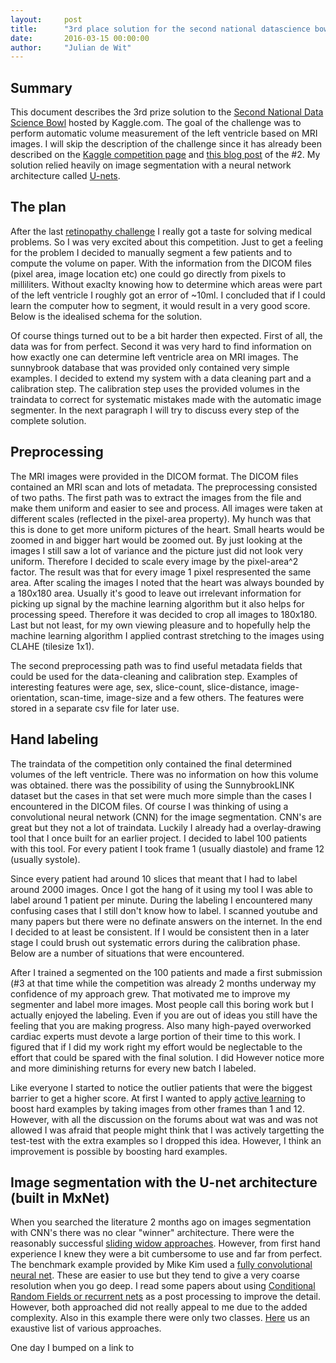 ```yaml
---
layout:     post
title:      "3rd place solution for the second national datascience bowl"
date:       2016-03-15 00:00:00
author:     "Julian de Wit"
---
```


## Summary
This document describes the 3rd prize solution to the [Second National Data Science Bowl](https://www.kaggle.com/c/second-annual-data-science-bowl) hosted by Kaggle.com. The goal of the challenge was to perform automatic volume measurement of the left ventricle based on MRI images. I will skip the description of the challenge since it has already been described on the [Kaggle competition page](https://www.kaggle.com/c/second-annual-data-science-bowl) and [this blog post](http://irakorshunova.github.io/2016/03/15/heart.html) of the #2. My solution relied heavily on image segmentation with a neural network architecture called [U-nets](http://lmb.informatik.uni-freiburg.de/people/ronneber/u-net/).  

## The plan
After the last [retinopathy challenge](https://www.kaggle.com/c/diabetic-retinopathy-detection) I really got a taste for solving medical problems. So I was very excited about this competition. Just to get a feeling for the problem I decided to manually segment a few patients and to compute the volume on paper. With the information from the DICOM files (pixel area, image location etc) one could go directly from pixels to milliliters. Without exaclty knowing how to determine which areas were part of the left ventricle I roughly got an error of ~10ml. I concluded that if I could learn the computer how to segment, it would result in a very good score. Below is the idealised schema for the solution.

Of course things turned out to be a bit harder then expected. First of all, the data was for from perfect. Second it was very hard to find information on how exactly one can determine left ventricle area on MRI images. The sunnybrook database that was provided only contained very simple examples. I decided to extend my system with a data cleaning part and a calibration step. The calibration step uses the provided volumes in the traindata to correct for systematic mistakes made with the automatic image segmenter. In the next paragraph I will try to discuss every step of the complete solution.

## Preprocessing
The MRI images were provided in the DICOM format. The DICOM files contained an MRI scan and lots of metadata. The preprocessing  consisted of two paths. The first path was to extract the images from the file and make them uniform and easier to see and process.
All images were taken at different scales (reflected in the pixel-area property). My hunch was that this is done to get more uniform pictures of the heart. Small hearts would be zoomed in and bigger hart would be zoomed out. By just looking at the images I still saw a lot of variance and the picture just did not look very uniform. Therefore I decided to scale every image by the pixel-area^2 factor. The result was that for every image 1 pixel respresented the same area. After scaling the images I noted that the heart was always bounded by a 180x180 area. Usually it's good to leave out irrelevant information for picking up signal by the machine learning algorithm  but it also helps for processing speed. Therefore it was decided to crop all images to 180x180. Last but not least, for my own viewing pleasure and to hopefully help the machine learning algorithm I applied contrast stretching to the images using CLAHE (tilesize 1x1). 

The second preprocessing path was to find useful metadata fields that could be used for the data-cleaning and calibration step. Examples of interesting features were age, sex, slice-count, slice-distance, image-orientation, scan-time, image-size and a few others. The features were stored in a separate csv file for later use.

## Hand labeling
The traindata of the competition only contained the final determined volumes of the left ventricle. There was no information on how this volume was obtained. there was the possibility of using the SunnybrookLINK dataset but the cases in that set were much more simple than the cases I encountered in the DICOM files. Of course I was thinking of using a convolutional neural network (CNN) for the image segmentation. CNN's are great but they not a lot of traindata. Luckily I already had a overlay-drawing tool that I once built for an earlier project. I decided to label 100 patients with this tool. For every patient I took frame 1 (usually diastole) and frame 12 (usually systole). 

Since every patient had around 10 slices that meant that I had to label around 2000 images. Once I got the hang of it using my tool I was able to label around 1 patient per minute. During the labeling I encountered many confusing cases that I still don't know how to label. I scanned youtube and many papers but there were no definate answers on the internet. In the end I decided to at least be consistent. If I would be consistent then in a later stage I could brush out systematic errors during the calibration phase. Below are a number of situations that were encountered. 

After I trained a segmented on the 100 patients and made a first submission (#3 at that time while the competition was already 2 months underway my confidence of my approach grew. That motivated me to improve my segmenter and label more images. Most people call this boring work but I actually enjoyed the labeling. Even if you are out of ideas you still have the feeling that you are making progress. Also many high-payed overworked cardiac experts must devote a large portion of their time to this work. I figured that if I did my work right my effort would be neglectable to the effort that could be spared with the final solution. I did However notice more and more diminishing returns for every new batch I labeled.

Like everyone I started to notice the outlier patients that were the biggest barrier to get a higher score. At first I wanted to apply [active learning](https://en.wikipedia.org/wiki/Active_learning_(machine_learning)) to boost hard examples by taking images from other frames than 1 and 12. However, with all the discussion on the forums about wat was and was not allowed I was afraid that people might think that I was actively targetting the test-test with the extra examples so I dropped this idea. However, I think an improvement is possible by boosting hard examples.

## Image segmentation with the U-net architecture (built in MxNet)
When you searched the literature 2 months ago on images segmentation with CNN's there was no clear "winner" architecture. There were the reasonably successful [sliding widow approaches](http://people.idsia.ch/~ciresan/data/ISBI2012.pdf). However, from first hand experience I knew they were a bit cumbersome to use and far from perfect. The benchmark example provided by Mike Kim used a [fully convolutional neural net](http://www.cs.berkeley.edu/~jonlong/long_shelhamer_fcn.pdf). These are easier to use but they tend to give a very coarse resolution when you go deep. I read some papers about using [Conditional Random Fields or recurrent nets](http://www.robots.ox.ac.uk/~szheng/papers/CRFasRNN.pdf) as a post processing to improve the detail. However, both approached did not really appeal to me due to the added complexity. Also in this example there were only two classes. [Here](https://github.com/kjw0612/awesome-deep-vision#semantic-segmentation) us an exaustive list of various approaches.

One day I bumped on a link to 














